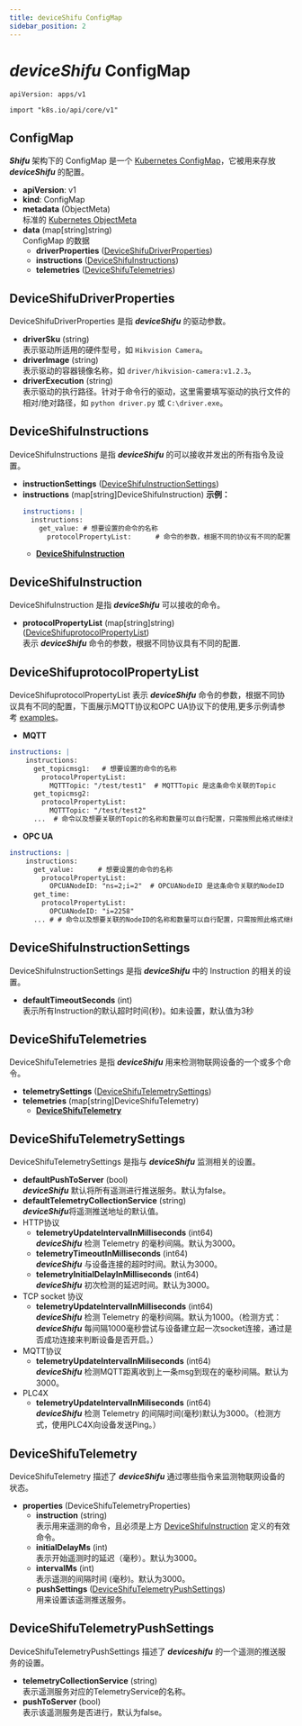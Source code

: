 ```yaml
---
title: deviceShifu ConfigMap
sidebar_position: 2
---
```


# ***deviceShifu*** ConfigMap

`apiVersion: apps/v1`

`import "k8s.io/api/core/v1"`

## ConfigMap

***Shifu*** 架构下的 ConfigMap 是一个 [Kubernetes ConfigMap](https://kubernetes.io/docs/reference/kubernetes-api/config-and-storage-resources/config-map-v1/)，它被用来存放 ***deviceShifu*** 的配置。

- **apiVersion**: v1
- **kind**: ConfigMap
- **metadata** (ObjectMeta)<br/>标准的 [Kubernetes ObjectMeta](https://kubernetes.io/docs/reference/kubernetes-api/common-definitions/object-meta/#ObjectMeta)
- **data** (map[string]string)<br/>ConfigMap 的数据
    - **driverProperties** ([DeviceShifuDriverProperties](#deviceshifudriverproperties))
    - **instructions** ([DeviceShifuInstructions](#deviceshifuinstructions))
    - **telemetries** ([DeviceShifuTelemetries](#deviceshifutelemetries))

## DeviceShifuDriverProperties

DeviceShifuDriverProperties 是指 ***deviceShifu*** 的驱动参数。

- **driverSku** (string)<br/>表示驱动所适用的硬件型号，如 `Hikvision Camera`。
- **driverImage** (string)<br/>表示驱动的容器镜像名称，如 `driver/hikvision-camera:v1.2.3`。
- **driverExecution** (string)<br/>表示驱动的执行路径。针对于命令行的驱动，这里需要填写驱动的执行文件的相对/绝对路径，如 `python driver.py` 或 `C:\driver.exe`。

## DeviceShifuInstructions

DeviceShifuInstructions 是指 ***deviceShifu*** 的可以接收并发出的所有指令及设置。

- **instructionSettings** ([DeviceShifuInstructionSettings](#deviceshifuinstructionsettings))
- **instructions** (map[string]DeviceShifuInstruction)
**示例：**
    ```yml
    instructions: |
      instructions:
        get_value: # 想要设置的命令的名称
          protocolPropertyList:      # 命令的参数，根据不同的协议有不同的配置
    ```
    - **[DeviceShifuInstruction](#deviceshifuinstruction)**

## DeviceShifuInstruction

DeviceShifuInstruction 是指 ***deviceShifu*** 可以接收的命令。

- **protocolPropertyList** (map[string]string)([DeviceShifuprotocolPropertyList](#deviceshifuprotocolpropertylist))<br/>表示 ***deviceShifu*** 命令的参数，根据不同协议具有不同的配置.

## DeviceShifuprotocolPropertyList

DeviceShifuprotocolPropertyList 表示 ***deviceShifu*** 命令的参数，根据不同协议具有不同的配置，下面展示MQTT协议和OPC UA协议下的使用,更多示例请参考 [examples](https://github.com/Edgenesis/shifu/tree/main/examples)。

- **MQTT**
```yml
instructions: |
    instructions:
      get_topicmsg1:   # 想要设置的命令的名称
        protocolPropertyList:
          MQTTTopic: "/test/test1"  # MQTTTopic 是这条命令关联的Topic
      get_topicmsg2:   
        protocolPropertyList:
          MQTTTopic: "/test/test2"
      ...  # 命令以及想要关联的Topic的名称和数量可以自行配置，只需按照此格式继续添加即可
```
- **OPC UA**
```yml
instructions: |
    instructions:
      get_value:      # 想要设置的命令的名称 
        protocolPropertyList:
          OPCUANodeID: "ns=2;i=2"  # OPCUANodeID 是这条命令关联的NodeID
      get_time:
        protocolPropertyList:
          OPCUANodeID: "i=2258"
      ... # # 命令以及想要关联的NodeID的名称和数量可以自行配置，只需按照此格式继续添加即可
```


## DeviceShifuInstructionSettings

DeviceShifuInstructionSettings 是指 ***deviceShifu*** 中的 Instruction 的相关的设置。

- **defaultTimeoutSeconds** (int)<br/>表示所有Instruction的默认超时时间(秒)。如未设置，默认值为3秒

## DeviceShifuTelemetries

DeviceShifuTelemetries 是指 ***deviceShifu*** 用来检测物联网设备的一个或多个命令。

- **telemetrySettings** ([DeviceShifuTelemetrySettings](#deviceshifutelemetrysettings))
- **telemetries** (map[string]DeviceShifuTelemetry)
    - **[DeviceShifuTelemetry](#deviceshifutelemetry)**

## DeviceShifuTelemetrySettings

DeviceShifuTelemetrySettings 是指与 ***deviceShifu*** 监测相关的设置。

- **defaultPushToServer** (bool)<br/>***deviceShifu*** 默认将所有遥测进行推送服务。默认为false。
- **defaultTelemetryCollectionService** (string)<br/>***deviceShifu***将遥测推送地址的默认值。
- HTTP协议
    - **telemetryUpdateIntervalInMilliseconds** (int64)<br/>***deviceShifu*** 检测 Telemetry 的毫秒间隔。默认为3000。
    - **telemetryTimeoutInMilliseconds** (int64)<br/>***deviceShifu*** 与设备连接的超时时间。默认为3000。
    - **telemetryInitialDelayInMilliseconds** (int64)<br/>***deviceShifu*** 初次检测的延迟时间。默认为3000。
- TCP socket 协议
    - **telemetryUpdateIntervalInMilliseconds** (int64)<br/>***deviceShifu*** 检测 Telemetry 的毫秒间隔。默认为1000。（检测方式：***deviceShifu*** 每间隔1000毫秒尝试与设备建立起一次socket连接，通过是否成功连接来判断设备是否开启。）
- MQTT协议
    - **telemetryUpdateIntervalInMiliseconds** (int64)<br/>***deviceShifu*** 检测MQTT距离收到上一条msg到现在的毫秒间隔。默认为3000。
- PLC4X
    - **telemetryUpdateIntervalInMiliseconds** (int64)<br/>***deviceShifu*** 检测 Telemetry 的间隔时间(毫秒)默认为3000。（检测方式，使用PLC4X向设备发送Ping。）

## DeviceShifuTelemetry

DeviceShifuTelemetry 描述了 ***deviceShifu*** 通过哪些指令来监测物联网设备的状态。

- **properties** (DeviceShifuTelemetryProperties)
    - **instruction** (string)<br/>表示用来遥测的命令，且必须是上方 [DeviceShifuInstruction](#deviceshifuinstruction) 定义的有效命令。
    - **initialDelayMs** (int)<br/>表示开始遥测时的延迟（毫秒）。默认为3000。
    - **intervalMs** (int)<br/>表示遥测的间隔时间 (毫秒)。默认为3000。
    - **pushSettings** ([DeviceShifuTelemetryPushSettings](#deviceshifutelemetrypushsettings))<br/>用来设置该遥测推送服务。

## DeviceShifuTelemetryPushSettings

DeviceShifuTelemetryPushSettings 描述了 ***deviceshifu*** 的一个遥测的推送服务的设置。

- **telemetryCollectionService** (string)<br/>表示遥测服务对应的TelemetryService的名称。
- **pushToServer** (bool)<br/>表示该遥测服务是否进行，默认为false。
